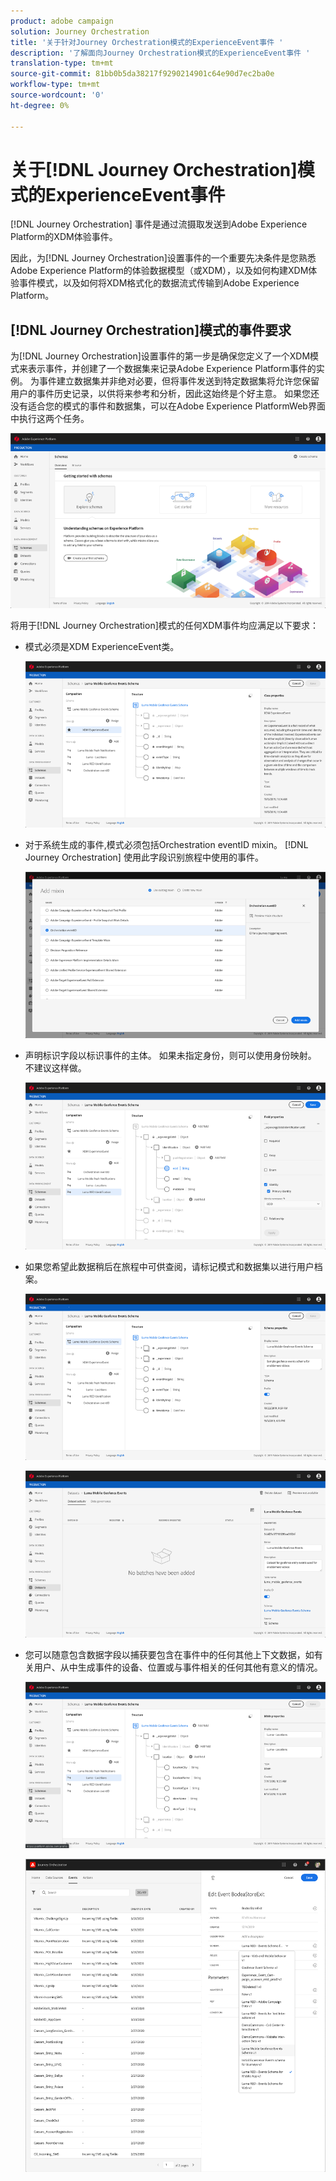```yaml
---
product: adobe campaign
solution: Journey Orchestration
title: '关于针对Journey Orchestration模式的ExperienceEvent事件 '
description: '了解面向Journey Orchestration模式的ExperienceEvent事件 '
translation-type: tm+mt
source-git-commit: 81bb0b5da38217f9290214901c64e90d7ec2ba0e
workflow-type: tm+mt
source-wordcount: '0'
ht-degree: 0%

---
```




# 关于[!DNL Journey Orchestration]模式的ExperienceEvent事件

[!DNL Journey Orchestration] 事件是通过流摄取发送到Adobe Experience Platform的XDM体验事件。

因此，为[!DNL Journey Orchestration]设置事件的一个重要先决条件是您熟悉Adobe Experience Platform的体验数据模型（或XDM），以及如何构建XDM体验事件模式，以及如何将XDM格式化的数据流式传输到Adobe Experience Platform。

## [!DNL Journey Orchestration]模式的事件要求

为[!DNL Journey Orchestration]设置事件的第一步是确保您定义了一个XDM模式来表示事件，并创建了一个数据集来记录Adobe Experience Platform事件的实例。 为事件建立数据集并非绝对必要，但将事件发送到特定数据集将允许您保留用户的事件历史记录，以供将来参考和分析，因此这始终是个好主意。 如果您还没有适合您的模式的事件和数据集，可以在Adobe Experience PlatformWeb界面中执行这两个任务。

![](../assets/schema1.png)

将用于[!DNL Journey Orchestration]模式的任何XDM事件均应满足以下要求：

* 模式必须是XDM ExperienceEvent类。

   ![](../assets/schema2.png)

* 对于系统生成的事件,模式必须包括Orchestration eventID mixin。 [!DNL Journey Orchestration] 使用此字段识别旅程中使用的事件。

   ![](../assets/schema3.png)

* 声明标识字段以标识事件的主体。 如果未指定身份，则可以使用身份映射。 不建议这样做。

   ![](../assets/schema4.png)

* 如果您希望此数据稍后在旅程中可供查阅，请标记模式和数据集以进行用户档案。

   ![](../assets/schema5.png)

   ![](../assets/schema6.png)

* 您可以随意包含数据字段以捕获要包含在事件中的任何其他上下文数据，如有关用户、从中生成事件的设备、位置或与事件相关的任何其他有意义的情况。

   ![](../assets/schema7.png)

   ![](../assets/schema8.png)